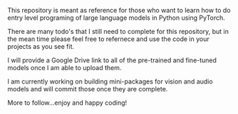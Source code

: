 This repository is meant as reference for those who want to learn how to do entry level programing of large language models in Python using PyTorch.

There are many todo's that I still need to complete for this repository, but in the mean time please feel free to refernece and use the code in your projects as you see fit.

I will provide a Google Drive link to all of the pre-trained and fine-tuned models once I am able to upload them.

I am currently working on building mini-packages for vision and audio models and will commit those once they are complete.

More to follow...enjoy and happy coding!
